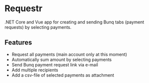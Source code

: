 # Requestr

.NET Core and Vue app for creating and sending Bunq tabs (payment requests) by selecting payments.

## Features

- Request all payments (main account only at this moment)
- Automatically sum amount by selecting payments
- Send Bunq payment request link via e-mail
- Add multiple recipients
- Add a csv-file of selected payments as attachment
